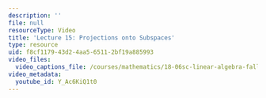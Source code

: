 ```yaml
---
description: ''
file: null
resourceType: Video
title: 'Lecture 15: Projections onto Subspaces'
type: resource
uid: f8cf1179-43d2-4aa5-6511-2bf19a885993
video_files:
  video_captions_file: /courses/mathematics/18-06sc-linear-algebra-fall-2011/resource-index/lecture-15-projections-onto-subspaces/Y_Ac6KiQ1t0.vtt
video_metadata:
  youtube_id: Y_Ac6KiQ1t0
---
```

